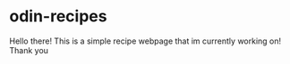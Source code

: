 # odin-recipes
Hello there! This is a simple recipe webpage that im currently working on! Thank you

